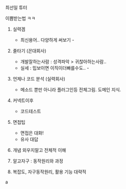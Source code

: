 최선일 튜터

이쁨받는법 ㅋㅋ

1.	실력겜
	-	최신용어.. 다양하게 써보기 -
2.	줄타기 (꼰대회사)
	-	개발잘하는사람 : 성격파악 > 귀찮아하는사람..
	-	실세 : 밉보이면 이직이더빠를수도.. -
3.	언제나 코드 분석 (실력회사)

	-	메소드 뿐만 아니라 플러그인등 전체그림. 도메인 지식.

4.	커넥트이후

	-	코드테스트

5.	면접팁

	-	면접은 대화!
	-	유사 대답

6.	개념 외우지말고 전체적 이해

7.	알고자구 : 동작원리와 과정

8.	복잡도, 자구동작원리, 활용 기능 대략적

a

